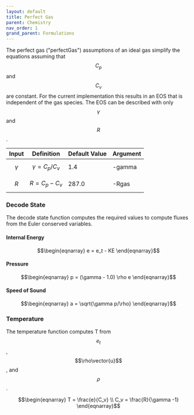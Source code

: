 ```yaml
---
layout: default
title: Perfect Gas
parent: Chemistry
nav_order: 1
grand_parent: Formulations
---
```


The perfect gas ("perfectGas") assumptions of an ideal gas simplify the equations assuming that $$C_p$$ and $$C_v$$ are constant.  For the current implementation this results in an EOS that is independent of the gas species.  The EOS can be described with only $$\gamma$$ and $$R$$.

| Input      | Definition           | Default Value |  Argument |
| ---------- | -------------------- | ------------- | --------- |
| $$\gamma$$ | $$\gamma = C_p/C_v$$ | 1.4           | -gamma    |
| $$R$$      | $$R = C_p - C_v$$    | 287.0         | -Rgas     |

### Decode State
The decode state function computes the required values to compute fluxes from the Euler conserved variables.

#### Internal Energy
$$\begin{eqnarray}
e = e_t - KE
\end{eqnarray}$$

#### Pressure
$$\begin{eqnarray}
p = (\gamma - 1.0) \rho e
\end{eqnarray}$$

#### Speed of Sound
$$\begin{eqnarray}
a = \sqrt{\gamma p/\rho}
\end{eqnarray}$$

### Temperature
The temperature function computes T from $$e_t$$, $$\rho\vector{u}$$, and $$\rho$$.

$$\begin{eqnarray}
T = \frac{e}{C_v} \\
C_v = \frac{R}{\gamma -1}
\end{eqnarray}$$